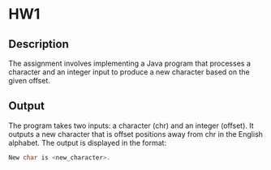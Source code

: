 # HW1

## Description
The assignment involves implementing a Java program that processes a character and an integer input to produce a new character based on the given offset.

## Output
The program takes two inputs: a character (chr) and an integer (offset). It outputs a new character that is offset positions away from chr in the English alphabet. The output is displayed in the format:
```java
New char is <new_character>.
```


